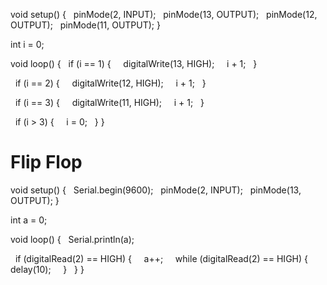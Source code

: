 void setup() {
  pinMode(2, INPUT);
  pinMode(13, OUTPUT);
  pinMode(12, OUTPUT);
  pinMode(11, OUTPUT);
}

  

int i = 0;

void loop() {
  if (i == 1) {
    digitalWrite(13, HIGH);
    i + 1;
  }

  if (i == 2) {
    digitalWrite(12, HIGH);
    i + 1;
  }

  if (i == 3) {
    digitalWrite(11, HIGH);
    i + 1;
  }

  if (i > 3) {
    i = 0;
  }
}



# Flip Flop

void setup() {
  Serial.begin(9600);
  pinMode(2, INPUT);
  pinMode(13, OUTPUT);
}

int a = 0;

void loop() {
  Serial.println(a);

  if (digitalRead(2) == HIGH) {
    a++;
    while (digitalRead(2) == HIGH) {
      delay(10);
    }
  }
}





